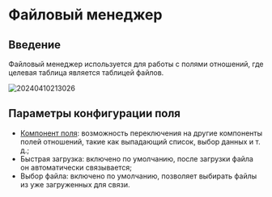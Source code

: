 # Файловый менеджер

## Введение

Файловый менеджер используется для работы с полями отношений, где целевая таблица является таблицей файлов.

![20240410213026](https://static-docs.nocobase.com/20240410213026.png)

## Параметры конфигурации поля

- [Компонент поля](/handbook/ui/fields/association-field): возможность переключения на другие компоненты полей отношений, такие как выпадающий список, выбор данных и т. д.;
- Быстрая загрузка: включено по умолчанию, после загрузки файла он автоматически связывается;
- Выбор файла: включено по умолчанию, позволяет выбирать файлы из уже загруженных для связи.